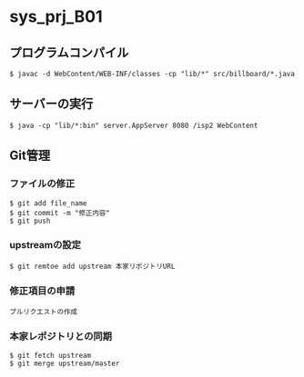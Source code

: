 # sys_prj_B01

## プログラムコンパイル
```
$ javac -d WebContent/WEB-INF/classes -cp "lib/*" src/billboard/*.java
```

## サーバーの実行
```
$ java -cp "lib/*:bin" server.AppServer 8080 /isp2 WebContent
```

## Git管理

### ファイルの修正
```
$ git add file_name
$ git commit -m "修正内容"
$ git push
```

### upstreamの設定
```
$ git remtoe add upstream 本家リポジトリURL
```

### 修正項目の申請
```
プルリクエストの作成
```

### 本家レポジトリとの同期
```
$ git fetch upstream
$ git merge upstream/master
```
